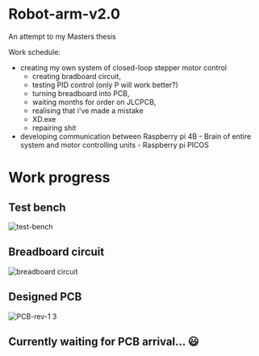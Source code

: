 # Robot-arm-v2.0
An attempt to my Masters thesis

Work schedule:
* creating my own system of closed-loop stepper motor control
  - creating bradboard circuit,
  - testing PID control (only P will work better?)
  - turning breadboard into PCB,
  - waiting months for order on JLCPCB,
  - realising that i've made a mistake
  - XD.exe
  - repairing shit
* developing communication between Raspberry pi 4B - Brain of entire system and motor controlling units - Raspberry pi PICOS


# Work progress

## Test bench
![test-bench](https://user-images.githubusercontent.com/96399051/177649120-37bb0dc5-2467-40b4-9ca6-0c6b7a541757.jpg)

## Breadboard circuit
![breadboard circuit](https://user-images.githubusercontent.com/96399051/177648382-e4b1d714-72dd-4592-b217-a7d538ed505d.jpg)

## Designed PCB
![PCB-rev-1 3](https://user-images.githubusercontent.com/96399051/177648128-81e2d887-7d0c-41ad-a370-b2cb5ed316cc.png)

## Currently waiting for PCB arrival... 😃
